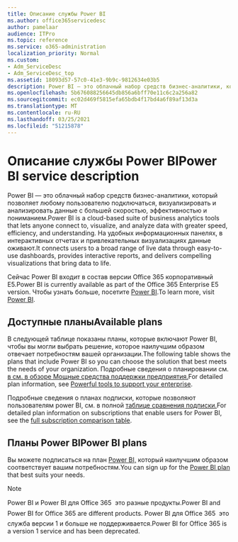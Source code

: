 ```yaml
---
title: Описание службы Power BI
ms.author: office365servicedesc
author: pamelaar
audience: ITPro
ms.topic: reference
ms.service: o365-administration
localization_priority: Normal
ms.custom:
- Adm_ServiceDesc
- Adm_ServiceDesc_top
ms.assetid: 18093d57-57c0-41e3-9b9c-9812634e03b5
description: Power BI — это облачный набор средств бизнес-аналитики, который позволяет любому пользователю подключаться, визуализировать и анализировать данные с большей скоростью, эффективностью и пониманием. На удобных информационных панелях, в интерактивных отчетах и привлекательных визуализациях данные оживают.
ms.openlocfilehash: 5b676088256645db856a6bff70e11c6c2a256a82
ms.sourcegitcommit: ec02d469f5815efa65bdb4f17bd4a6f89af13d3a
ms.translationtype: MT
ms.contentlocale: ru-RU
ms.lasthandoff: 03/25/2021
ms.locfileid: "51215878"
---
```

# <a name="power-bi-service-description"></a><span data-ttu-id="0fe14-104">Описание службы Power BI</span><span class="sxs-lookup"><span data-stu-id="0fe14-104">Power BI service description</span></span>

<span data-ttu-id="0fe14-105">Power BI — это облачный набор средств бизнес-аналитики, который позволяет любому пользователю подключаться, визуализировать и анализировать данные с большей скоростью, эффективностью и пониманием.</span><span class="sxs-lookup"><span data-stu-id="0fe14-105">Power BI is a cloud-based suite of business analytics tools that lets anyone connect to, visualize, and analyze data with greater speed, efficiency, and understanding.</span></span> <span data-ttu-id="0fe14-106">На удобных информационных панелях, в интерактивных отчетах и привлекательных визуализациях данные оживают.</span><span class="sxs-lookup"><span data-stu-id="0fe14-106">It connects users to a broad range of live data through easy-to-use dashboards, provides interactive reports, and delivers compelling visualizations that bring data to life.</span></span>

<span data-ttu-id="0fe14-107">Сейчас Power BI входит в состав версии Office 365 корпоративный E5.</span><span class="sxs-lookup"><span data-stu-id="0fe14-107">Power BI is currently available as part of the Office 365 Enterprise E5 version.</span></span> <span data-ttu-id="0fe14-108">Чтобы узнать больше, посетите [Power BI](https://powerbi.microsoft.com/).</span><span class="sxs-lookup"><span data-stu-id="0fe14-108">To learn more, visit [Power BI](https://powerbi.microsoft.com/).</span></span>

## <a name="available-plans"></a><span data-ttu-id="0fe14-109">Доступные планы</span><span class="sxs-lookup"><span data-stu-id="0fe14-109">Available plans</span></span>

<span data-ttu-id="0fe14-110">В следующей таблице показаны планы, которые включают Power BI, чтобы вы могли выбрать решение, которое наилучшим образом отвечает потребностям вашей организации.</span><span class="sxs-lookup"><span data-stu-id="0fe14-110">The following table shows the plans that include Power BI so you can choose the solution that best meets the needs of your organization.</span></span> <span data-ttu-id="0fe14-111">Подробные сведения о планировании см. [в см. в обзоре Мощные средства поддержки предприятия.](https://www.microsoft.com/microsoft-365/enterprise/compare-office-365-plans)</span><span class="sxs-lookup"><span data-stu-id="0fe14-111">For detailed plan information, see [Powerful tools to support your enterprise](https://www.microsoft.com/microsoft-365/enterprise/compare-office-365-plans).</span></span>

<span data-ttu-id="0fe14-112">Подробные сведения о планах подписки, которые позволяют пользователям power BI, см. в полной [таблице сравнения подписки.](https://go.microsoft.com/fwlink/?linkid=2139145)</span><span class="sxs-lookup"><span data-stu-id="0fe14-112">For detailed plan information on subscriptions that enable users for Power BI, see the [full subscription comparison table](https://go.microsoft.com/fwlink/?linkid=2139145).</span></span>
 
## <a name="power-bi-plans"></a><span data-ttu-id="0fe14-113">Планы Power BI</span><span class="sxs-lookup"><span data-stu-id="0fe14-113">Power BI plans</span></span>

<span data-ttu-id="0fe14-114">Вы можете подписаться на план [Power BI,](https://go.microsoft.com/fwlink/?LinkID=786854) который наилучшим образом соответствует вашим потребностям.</span><span class="sxs-lookup"><span data-stu-id="0fe14-114">You can sign up for the [Power BI plan](https://go.microsoft.com/fwlink/?LinkID=786854) that best suits your needs.</span></span> 
  
> [!NOTE]
> <span data-ttu-id="0fe14-115">Power BI и Power BI для Office 365  это разные продукты.</span><span class="sxs-lookup"><span data-stu-id="0fe14-115">Power BI and Power BI for Office 365 are different products.</span></span> <span data-ttu-id="0fe14-116">Power BI для Office 365  это служба версии 1 и больше не поддерживается.</span><span class="sxs-lookup"><span data-stu-id="0fe14-116">Power BI for Office 365 is a version 1 service and has been deprecated.</span></span> 
  